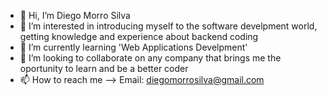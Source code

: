 - 👋 Hi, I’m Diego Morro Silva
- 👀 I’m interested in introducing myself to the software develpment world, getting knowledge and experience about backend coding
- 🌱 I’m currently learning 'Web Applications Develpment'
- 💞️ I’m looking to collaborate on any company that brings me the oportunity to learn and be a better coder
- 📫 How to reach me --> Email: diegomorrosilva@gmail.com

<!---
Diegoms7/Diegoms7 is a ✨ special ✨ repository because its `README.md` (this file) appears on your GitHub profile.
You can click the Preview link to take a look at your changes.
--->
